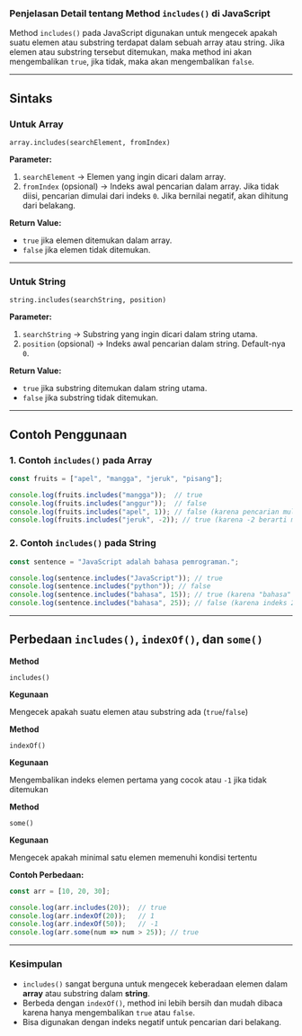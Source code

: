 ### **Penjelasan Detail tentang Method `includes()` di JavaScript**

Method `includes()` pada JavaScript digunakan untuk mengecek apakah suatu elemen atau substring terdapat dalam sebuah array atau string. Jika elemen atau substring tersebut ditemukan, maka method ini akan mengembalikan `true`, jika tidak, maka akan mengembalikan `false`.

----------

## **Sintaks**

### **Untuk Array**



`array.includes(searchElement, fromIndex)` 

**Parameter:**

1.  `searchElement` → Elemen yang ingin dicari dalam array.
2.  `fromIndex` (opsional) → Indeks awal pencarian dalam array. Jika tidak diisi, pencarian dimulai dari indeks `0`. Jika bernilai negatif, akan dihitung dari belakang.

**Return Value:**

-   `true` jika elemen ditemukan dalam array.
-   `false` jika elemen tidak ditemukan.

----------

### **Untuk String**



`string.includes(searchString, position)` 

**Parameter:**

1.  `searchString` → Substring yang ingin dicari dalam string utama.
2.  `position` (opsional) → Indeks awal pencarian dalam string. Default-nya `0`.

**Return Value:**

-   `true` jika substring ditemukan dalam string utama.
-   `false` jika substring tidak ditemukan.

----------

## **Contoh Penggunaan**

### **1. Contoh `includes()` pada Array**



```javascript
const fruits = ["apel", "mangga", "jeruk", "pisang"];

console.log(fruits.includes("mangga"));  // true
console.log(fruits.includes("anggur"));  // false
console.log(fruits.includes("apel", 1)); // false (karena pencarian mulai dari indeks 1)
console.log(fruits.includes("jeruk", -2)); // true (karena -2 berarti mulai dari "jeruk")
```

### **2. Contoh `includes()` pada String**



```javascript
const sentence = "JavaScript adalah bahasa pemrograman.";

console.log(sentence.includes("JavaScript")); // true
console.log(sentence.includes("python")); // false
console.log(sentence.includes("bahasa", 15)); // true (karena "bahasa" ada setelah indeks 15)
console.log(sentence.includes("bahasa", 25)); // false (karena indeks 25 sudah melewati "bahasa")
```

----------

## **Perbedaan `includes()`, `indexOf()`, dan `some()`**

**Method**

`includes()`

**Kegunaan**

Mengecek apakah suatu elemen atau substring ada (`true`/`false`)


**Method**

`indexOf()`

**Kegunaan**

Mengembalikan indeks elemen pertama yang cocok atau `-1` jika tidak ditemukan


**Method**

`some()`

**Kegunaan**

Mengecek apakah minimal satu elemen memenuhi kondisi tertentu


**Contoh Perbedaan:**



```javascript
const arr = [10, 20, 30];

console.log(arr.includes(20));  // true
console.log(arr.indexOf(20));   // 1
console.log(arr.indexOf(50));   // -1
console.log(arr.some(num => num > 25)); // true
```

----------

### **Kesimpulan**

-   `includes()` sangat berguna untuk mengecek keberadaan elemen dalam **array** atau substring dalam **string**.
-   Berbeda dengan `indexOf()`, method ini lebih bersih dan mudah dibaca karena hanya mengembalikan `true` atau `false`.
-   Bisa digunakan dengan indeks negatif untuk pencarian dari belakang.
